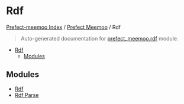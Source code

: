 # Rdf

[Prefect-meemoo Index](../../README.md#prefect-meemoo-index) /
[Prefect Meemoo](../index.md#prefect-meemoo) /
Rdf

> Auto-generated documentation for [prefect_meemoo.rdf](../../../prefect_meemoo/rdf/__init__.py) module.

- [Rdf](#rdf)
  - [Modules](#modules)

## Modules

- [Rdf](./rdf.md)
- [Rdf Parse](./rdf_parse.md)